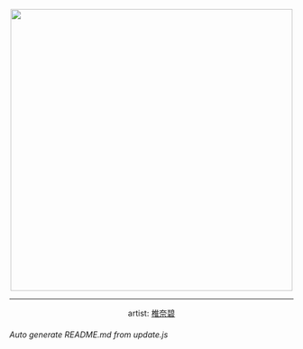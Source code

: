 
<p align="center">
  <img width="500" src="https://nekos.best/api/v2/neko/0488.png">
  <hr/>
  <center>
    artist: <a href="https://www.pixiv.net/en/artworks/86983183">椎奈碧</a>
  </center>
</p>


###### Auto generate README.md from update.js

